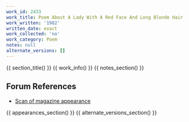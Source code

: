 ```yaml
---
work_id: 2433
work_title: Poem About A Lady With A Red Face And Long Blonde Hair
work_written: '1982'
written_date: exact
work_collected: 'no'
work_category: Poem
notes: null
alternate_versions: []
---
```


{{ section_title() }}
{{ work_info() }}
{{ notes_section() }}
## Forum References
- [Scan of magazine appearance](https://bukowskiforum.com/threads/a-lady-with-some-french-wine-poem-about-a-lady-with-a-red-face-and-long-blonde-hair-wormwood-review-no-122-1991.12810/)

{{ appearances_section() }}
{{ alternate_versions_section() }}